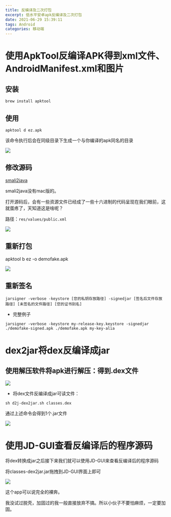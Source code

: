 ```yaml
---
title: 反编译及二次打包
excerpt: 低水平安卓apk反编译及二次打包
date: 2021-06-29 15:39:11
tags: Android
categories: 移动端
---
```


# 使用ApkTool反编译APK得到xml文件、AndroidManifest.xml和图片

## 安装

`brew install apktool`

## 使用

`apktool d ez.apk`

该命令执行后会在同级目录下生成一个与你编译的apk同名的目录

![](https://picture-transmission.iplus-studio.top/Snipaste_2021-06-29_15-21-07.png)

## 修改源码

[smali2java](https://github.com/AlexeySoshin/smali2java/tree/v1.0)

smali2java没有mac版的。

打开源码后，会有一些资源文件已经成了一些十六进制的代码呈现在我们眼前，这就蛋疼了，天知道这是啥呢？

路径：`res/values/public.xml`

![](https://picture-transmission.iplus-studio.top/Snipaste_2021-06-29_15-24-01.png)

## 重新打包

apktool b ez -o demofake.apk

![](https://picture-transmission.iplus-studio.top/Snipaste_2021-06-28_21-58-38.png)

## 重新签名

`jarsigner -verbose -keystore [您的私钥存放路径] -signedjar [签名后文件存放路径] [未签名的文件路径] [您的证书别名]`

- 完整例子

`jarsigner -verbose -keystore my-release-key.keystore -signedjar ./demofake-signed.apk ./demofake.apk my-key-alia`

# dex2jar将dex反编译成jar

## 使用解压软件将apk进行解压：得到.dex文件

![](https://picture-transmission.iplus-studio.top/Snipaste_2021-06-29_15-25-46.png)

- 将dex文件反编译成jar可读文件：

`sh d2j-dex2jar.sh classes.dex`

通过上述命令会得到1个.jar文件

![](https://picture-transmission.iplus-studio.top/Snipaste_2021-06-29_15-27-29.png)

# 使用JD-GUI查看反编译后的程序源码

将dex转换成jar之后接下来我们就可以使用JD-GUI来查看反编译后的程序源码

将classes-dex2jar.jar拖拽到JD-GUI界面上即可

![](https://picture-transmission.iplus-studio.top/Snipaste_2021-06-29_15-29-10.png)

这个app可以说完全的裸奔。

我没试过脱壳，加固过的我一般直接放弃不搞。所以小伙子不要怕麻烦，一定要加固。
